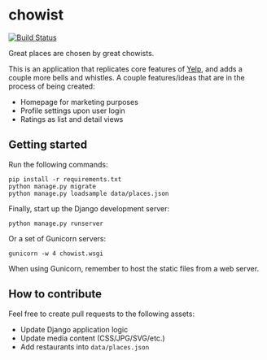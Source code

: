 # chowist

[![Build Status](https://travis-ci.org/huangsam/chowist.svg?branch=master)](https://travis-ci.org/huangsam/chowist)

Great places are chosen by great chowists.

This is an application that replicates core features of [Yelp](https://www.yelp.com/), and adds a couple more bells and whistles. A couple features/ideas that are in the process of being created:

- Homepage for marketing purposes
- Profile settings upon user login
- Ratings as list and detail views

## Getting started

Run the following commands:

    pip install -r requirements.txt
    python manage.py migrate
    python manage.py loadsample data/places.json

Finally, start up the Django development server:

    python manage.py runserver

Or a set of Gunicorn servers:

    gunicorn -w 4 chowist.wsgi

When using Gunicorn, remember to host the static files from a web server.

## How to contribute

Feel free to create pull requests to the following assets:

- Update Django application logic
- Update media content (CSS/JPG/SVG/etc.)
- Add restaurants into `data/places.json`
